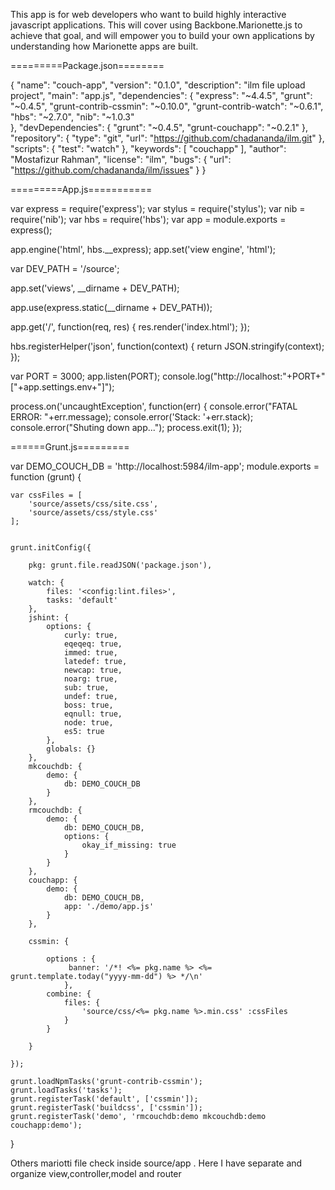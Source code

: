 This app is for web developers who want to build highly interactive javascript applications. 
This will cover using Backbone.Marionette.js to achieve that goal, 
and will empower you to build your own applications by understanding how Marionette apps are built. 

=========Package.json========

{
  "name": "couch-app",
  "version": "0.1.0",
  "description": "ilm file upload project",
  "main": "app.js",
  "dependencies": {
    "express": "~4.4.5",
    "grunt": "~0.4.5",
    "grunt-contrib-cssmin": "~0.10.0",
    "grunt-contrib-watch": "~0.6.1",
    "hbs": "~2.7.0",
    "nib": "~1.0.3"  
  },
  "devDependencies": {
    "grunt": "~0.4.5",
    "grunt-couchapp": "~0.2.1"
  },
  "repository": {
    "type": "git",
    "url": "https://github.com/chadananda/ilm.git"
  },
  "scripts": {
    "test": "watch"
  },
  "keywords": [
    "couchapp"
  ],
  "author": "Mostafizur Rahman",
  "license": "ilm",
  "bugs": {
    "url": "https://github.com/chadananda/ilm/issues"
  }
}


=========App.js===========

var express = require('express');
var stylus  = require('stylus');
var nib     = require('nib');
var hbs     = require('hbs');
var app = module.exports = express();

  app.engine('html', hbs.__express);
  app.set('view engine', 'html');


  var DEV_PATH = '/source';


   app.set('views', __dirname + DEV_PATH);

  app.use(express.static(__dirname + DEV_PATH));

app.get('/', function(req, res) {
  res.render('index.html');
});

  hbs.registerHelper('json', function(context) {
  return JSON.stringify(context);
});

var PORT = 3000;
app.listen(PORT);
console.log("http://localhost:"+PORT+" ["+app.settings.env+"]");

process.on('uncaughtException', function(err) {
  console.error("FATAL ERROR: "+err.message);
  console.error('Stack: '+err.stack);
  console.error("Shuting down app...");
  process.exit(1);
});


======Grunt.js=========

var DEMO_COUCH_DB = 'http://localhost:5984/ilm-app';
module.exports = function (grunt) {

	var cssFiles = [
		'source/assets/css/site.css',
		'source/assets/css/style.css'
	];


	grunt.initConfig({

		pkg: grunt.file.readJSON('package.json'),

        watch: {
            files: '<config:lint.files>',
            tasks: 'default'
        },
        jshint: {
            options: {
                curly: true,
                eqeqeq: true,
                immed: true,
                latedef: true,
                newcap: true,
                noarg: true,
                sub: true,
                undef: true,
                boss: true,
                eqnull: true,
                node: true,
                es5: true
            },
            globals: {}
        },
        mkcouchdb: {
            demo: {
                db: DEMO_COUCH_DB
            }
        },
        rmcouchdb: {
            demo: {
                db: DEMO_COUCH_DB,
                options: {
                    okay_if_missing: true
                }
            }
        },
        couchapp: {
            demo: {
                db: DEMO_COUCH_DB,
                app: './demo/app.js'
            }
        },

		cssmin: {

			options : {
				 banner: '/*! <%= pkg.name %> <%= grunt.template.today("yyyy-mm-dd") %> */\n'
				},
			combine: {
				files: {
					'source/css/<%= pkg.name %>.min.css' :cssFiles
				}
			}

		}

	});

	grunt.loadNpmTasks('grunt-contrib-cssmin');
	grunt.loadTasks('tasks');
	grunt.registerTask('default', ['cssmin']);
	grunt.registerTask('buildcss', ['cssmin']);
	grunt.registerTask('demo', 'rmcouchdb:demo mkcouchdb:demo couchapp:demo');
	
}

Others mariotti file check inside source/app . Here I have separate and organize view,controller,model and router
